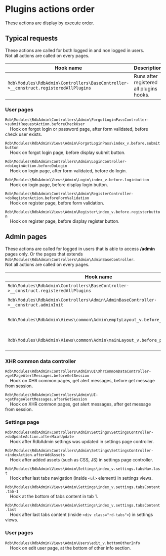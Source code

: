 # Plugins actions order

These actions are display by execute order.

## Typical requests
These actions are called for both logged in and non logged in users.  
Not all actions are called on every pages.

| Hook name | Description |
|--------------|---------------|
| `Rdb\Modules\RdbAdmin\Controllers\BaseController->__construct.registeredAllPlugins` | Runs after registered all plugins hooks. |

### User pages

`Rdb\Modules\RdbAdmin\Controllers\Admin\ForgotLoginPassController->submitRequestAction.beforeCheckUser`  
&nbsp; &nbsp; Hook on forgot login or password page, after form validated, before check user exists.

`Rdb\Modules\RdbAdmin\Views\Admin\ForgotLoginPass\index_v.before.submitbutton`  
&nbsp; &nbsp; Hook on forgot login page, before display submit button.

`Rdb\Modules\RdbAdmin\Controllers\Admin\LoginController->doLoginAction.beforeDoLogin`  
&nbsp; &nbsp; Hook on login page, after form validated, before do login.

`Rdb\Modules\RdbAdmin\Views\Admin\Login\index_v.before.loginbutton`  
&nbsp; &nbsp; Hook on login page, before display login button.

`Rdb\Modules\RdbAdmin\Controllers\Admin\RegisterController->doRegisterAction.beforeFormValidation`  
&nbsp; &nbsp; Hook on register page, before form validation.

`Rdb\Modules\RdbAdmin\Views\Admin\Register\index_v.before.registerbutton`  
&nbsp; &nbsp; Hook on register page, before display register button.

## Admin pages
These actions are called for logged in users that is able to access **/admin** pages only. Or the pages that extends `Rdb\Modules\RdbAdmin\Controllers\Admin\AdminBaseController`.  
Not all actions are called on every pages.

| Hook name | Description |
|--------------|---------------|
| `Rdb\Modules\RdbAdmin\Controllers\BaseController->__construct.registeredAllPlugins` | Runs after registered all plugins hooks. |
| `Rdb\Modules\RdbAdmin\Controllers\Admin\AdminBaseController->__construct.adminInit` | Runs at beginning of `AdminBaseController`. |
| `Rdb\Modules\RdbAdmin\Views\common\Admin\emptyLayout_v.before_pageContent` | Hook on empty page layout, before render `$pageContent`. | 
| `Rdb\Modules\RdbAdmin\Views\common\Admin\mainLayout_v.before_pageContent` | Hook on main page layout, before render `$pageContent`. |

### XHR common data controller
`Rdb\Modules\RdbAdmin\Controllers\Admin\UI\XhrCommonDataController->getPageAlertMessages.beforeGetSession`  
&nbsp; &nbsp; Hook on XHR common pages, get alert messages, before get message from session.

`Rdb\Modules\RdbAdmin\Controllers\Admin\UI->getPageAlertMessages.afterGetSession`  
&nbsp; &nbsp; Hook on XHR common pages, get alert messages, after get message from session.

### Settings page

`Rdb\Modules\RdbAdmin\Controllers\Admin\Settings\SettingsController->doUpdateAction.afterMainUpdate`  
&nbsp; &nbsp; Hook after RdbAdmin settings was updated in settings page controller.

`Rdb\Modules\RdbAdmin\Controllers\Admin\Settings\SettingsController->indexAction.afterAddAssets`  
&nbsp; &nbsp; Hook after added assets (such as CSS, JS) in settings page controller.

`Rdb\Modules\RdbAdmin\Views\Admin\Settings\index_v.settings.tabsNav.last`  
&nbsp; &nbsp; Hook after last tabs navigation (inside `<ul>` element) in settings views.

`Rdb\Modules\RdbAdmin\Views\Admin\Settings\index_v.settings.tabsContent.tab-1`  
&nbsp; &nbsp; Hook at the bottom of tabs content in tab 1.

`Rdb\Modules\RdbAdmin\Views\Admin\Settings\index_v.settings.tabsContent.last`  
&nbsp; &nbsp; Hook after last tabs content (inside `<div class="rd-tabs">`) in settings views.

### User pages

`Rdb\Modules\RdbAdmin\Views\Admin\Users\edit_v.bottomOtherInfo`  
&nbsp; &nbsp; Hook on edit user page, at the bottom of other info section.